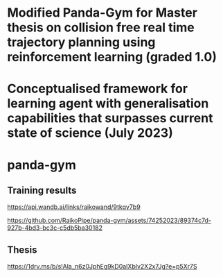 # Modified Panda-Gym for Master thesis on collision free real time trajectory planning using reinforcement learning (graded 1.0)
# Conceptualised framework for learning agent with generalisation capabilities that surpasses current state of science (July 2023)

# panda-gym

## Training results

https://api.wandb.ai/links/raikowand/9tkqy7b9

https://github.com/RaikoPipe/panda-gym/assets/74252023/89374c7d-927b-4bd3-bc3c-c5db5ba30182

## Thesis

https://1drv.ms/b/s!Ala_n6z0JphEg9kD0aIXblv2X2x7Jg?e=p5Xr7S

